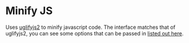 # Minify JS
Uses [uglifyjs2](https://github.com/mishoo/UglifyJS2) to minify javascript code. The interface matches that of uglifyjs2, you can see some options that can be passed in [listed out here](https://github.com/mishoo/UglifyJS2#the-simple-way).
